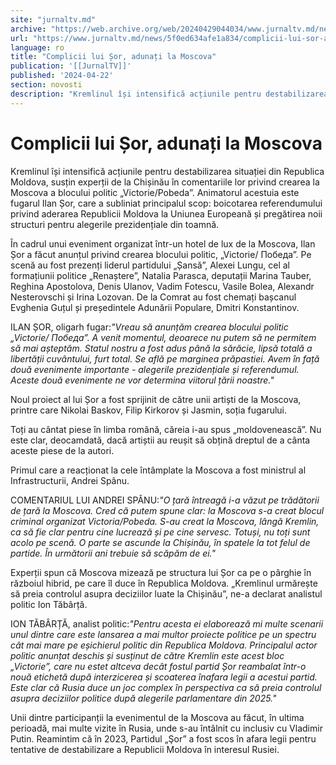 ```yaml
---
site: "jurnaltv.md"
archive: "https://web.archive.org/web/20240429044034/www.jurnaltv.md/news/5f0ed634afe1a834/complicii-lui-sor-adunati-la-moscova.html"
url: "https://www.jurnaltv.md/news/5f0ed634afe1a834/complicii-lui-sor-adunati-la-moscova.html"
language: ro
title: "Complicii lui Șor, adunați la Moscova"
publication: '[[JurnalTV]]'
published: '2024-04-22'
section: novosti
description: "Kremlinul își intensifică acțiunile pentru destabilizarea situației din Republica Moldova, susțin experții de la Chișinău în comentariile lor privind crearea la Moscova a blocului politic „Victorie/Pobeda”. Animatorul acestuia este fugarul Ilan Șor, care a subliniat principalul scop: boicotarea referendumului privind aderarea Republicii Moldova la Uniunea Europeană și pregătirea noii structuri pentru alegerile prezidențiale din toamnă."
---
```


# Complicii lui Șor, adunați la Moscova

Kremlinul își intensifică acțiunile pentru destabilizarea situației din Republica Moldova, susțin experții de la Chișinău în comentariile lor privind crearea la Moscova a blocului politic „Victorie/Pobeda”. Animatorul acestuia este fugarul Ilan Șor, care a subliniat principalul scop: boicotarea referendumului privind aderarea Republicii Moldova la Uniunea Europeană și pregătirea noii structuri pentru alegerile prezidențiale din toamnă.

În cadrul unui eveniment organizat într-un hotel de lux de la Moscova, Ilan Șor a făcut anunțul privind crearea blocului politic, „Victorie/ Победа”. Pe scenă au fost prezenți liderul partidului „Șansă”, Alexei Lungu, cel al formațiunii politice „Renaștere”, Natalia Parasca, deputații Marina Tauber, Reghina Apostolova, Denis Ulanov, Vadim Fotescu, Vasile Bolea, Alexandr Nesterovschi și Irina Lozovan. De la Comrat au fost chemați bașcanul Evghenia Guțul și președintele Adunării Populare, Dmitri Konstantinov.

ILAN ȘOR, oligarh fugar:*"Vreau să anunțăm crearea blocului politic „Victorie/ Победа”. A venit momentul, deoarece nu putem să ne permitem să mai așteptăm. Statul nostru a fost adus până la sărăcie, lipsă totală a libertății cuvântului, furt total. Se află pe marginea prăpastiei. Avem în față două evenimente importante - alegerile prezidențiale și referendumul. Aceste două evenimente ne vor determina viitorul țării noastre."*

Noul proiect al lui Șor a fost sprijinit de către unii artiști de la Moscova, printre care Nikolai Baskov, Filip Kirkorov și Jasmin, soția fugarului.

Toți au cântat piese în limba română, căreia i-au spus „moldovenească”. Nu este clar, deocamdată, dacă artiștii au reușit să obțină dreptul de a cânta aceste piese de la autori.

Primul care a reacționat la cele întâmplate la Moscova a fost ministrul al Infrastructurii, Andrei Spânu.

COMENTARIUL LUI ANDREI SPÂNU:*"O țară întreagă i-a văzut pe trădătorii de țară la Moscova. Cred că putem spune clar: la Moscova s-a creat blocul criminal organizat Victoria/Pobeda. S-au creat la Moscova, lângă Kremlin, ca să fie clar pentru cine lucrează și pe cine servesc. Totuși, nu toți sunt acolo pe scenă. O parte se ascunde la Chișinău, în spatele la tot felul de partide. În următorii ani trebuie să scăpăm de ei."*

Experții spun că Moscova mizează pe structura lui Șor ca pe o pârghie în războiul hibrid, pe care îl duce în Republica Moldova. „Kremlinul urmărește să preia controlul asupra deciziilor luate la Chișinău”, ne-a declarat analistul politic Ion Tăbârță.

ION TĂBÂRȚĂ, analist politic:*"Pentru acesta ei elaborează mi multe scenarii unul dintre care este lansarea a mai multor proiecte politice pe un spectru cât mai mare pe eșichierul politic din Republica Moldova. Principalul actor politic anunțat deschis și susținut de către Kremlin este acest bloc „Victorie”, care nu estet altceva decât fostul partid Șor reambalat într-o nouă etichetă după interzicerea și scoaterea înafara legii a acestui partid. Este clar că Rusia duce un joc complex în perspectiva ca să preia controlul asupra deciziilor politice după alegerile parlamentare din 2025."*

Unii dintre participanții la evenimentul de la Moscova au făcut, în ultima perioadă, mai multe vizite în Rusia, unde s-au întâlnit cu inclusiv cu Vladimir Putin. Reamintim că în 2023, Partidul „Şor” a fost scos în afara legii pentru tentative de destabilizare a Republicii Moldova în interesul Rusiei.
